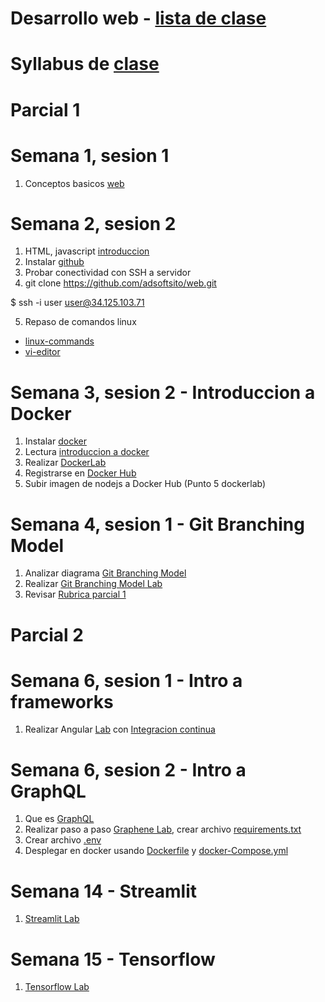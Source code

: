 # Desarrollo web - [lista de clase](https://docs.google.com/spreadsheets/d/1a-IdRl0W5aBwPswDPyhu34pP-aHin8vXIotPT0FS3Q8/edit?usp=sharing)
# Syllabus de [clase](https://drive.google.com/file/d/1npzaw6nczu4XUvEDBuWOmRyuEp2ypIEj/view?usp=sharing)

# Parcial 1

# Semana 1, sesion 1
1. Conceptos basicos [web](https://docs.google.com/presentation/d/1EAzaEWwT7eZvFAe7EpurZYLg7v225mt8fZJko_K2A6k/edit?usp=sharing)

# Semana 2, sesion 2

1. HTML, javascript [introduccion](https://docs.google.com/presentation/d/12jIpzR_-DansrQG9FDWXJ7RQbqwDCTY2fYR7aofg0-I/edit?usp=sharing)
2. Instalar [github](https://git-scm.com/downloads)
3. Probar conectividad con SSH a servidor
4. git clone https://github.com/adsoftsito/web.git

$  ssh -i user user@34.125.103.71

5. Repaso de comandos linux
-	[linux-commands](https://github.com/adsoftsito/web/blob/main/w1/linuxcommands.pdf)
-	[vi-editor](https://github.com/adsoftsito/web/blob/main/w1/vi-editor.pdf)


# Semana 3, sesion 2 - Introduccion a Docker
1. Instalar [docker](https://docs.docker.com/engine/install/centos/)
2. Lectura [introduccion a docker](https://github.com/adsoftsito/web/blob/main/w1/docker_intro.pdf)
3. Realizar [DockerLab](https://github.com/adsoftsito/web/blob/main/w1/dockerlab.pdf)
4. Registrarse en [Docker Hub](https://hub.docker.com/)
5. Subir imagen de nodejs a Docker Hub (Punto 5 dockerlab)

# Semana 4, sesion 1 - Git Branching Model
1. Analizar diagrama [Git Branching Model](https://github.com/adsoftsito/web/blob/main/w3/gitBranchingModel.pdf)
2. Realizar [Git Branching Model Lab](https://github.com/adsoftsito/web/blob/main/w3/gitBranchingLab.pdf)
3. Revisar [Rubrica parcial 1](https://github.com/adsoftsito/web/blob/main/rubrica_parcial1)

# Parcial 2

# Semana 6, sesion 1 - Intro a frameworks
1. Realizar Angular [Lab](https://www.udemy.com/course/angular-5/) con [Integracion continua](https://github.com/adsoftsito/apis/blob/master/w5/tdd_ci.pdf)


# Semana 6, sesion 2 - Intro a GraphQL
 
1. Que es [GraphQL](https://www.howtographql.com/basics/0-introduction/)
2. Realizar paso a paso [Graphene Lab](https://www.howtographql.com/graphql-python/0-introduction/), crear archivo [requirements.txt](https://github.com/adsoftsito/adsoft_hackernews/blob/master/requirements.txt)
4. Crear archivo [.env](https://github.com/adsoftsito/adsoft_hackernews/blob/master/.env)
5. Desplegar en docker usando [Dockerfile](https://github.com/adsoftsito/graphql-api/blob/master/Dockerfile) y [docker-Compose.yml](https://github.com/adsoftsito/graphql-api/blob/master/docker-compose.yml)

# Semana 14 - Streamlit
1. [Streamlit Lab](https://docs.google.com/document/d/1Zt6gDc4vVZ5BHurwpfqia7jRqFjGGJ4g2Jf5iUlhQWk/edit?usp=sharing)

# Semana 15 - Tensorflow
1. [Tensorflow Lab](https://github.com/adsoftsito/apis/blob/master/w15/itesm_apis_semana15.pdf)


